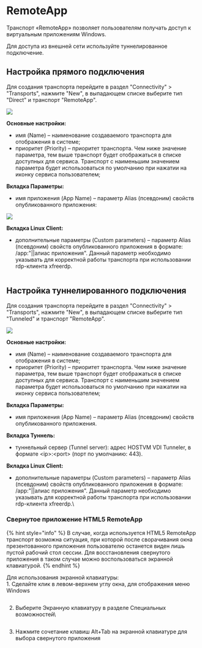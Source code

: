 # RemoteApp

Транспорт «RemoteApp» позволяет пользователям получать доступ к виртуальным приложениям Windows.

Для доступа из внешней сети используйте туннелированное подключение.

## **Настройка прямого подключения** <a href="#direct" id="direct"></a>

Для создания транспорта перейдите в раздел "Connectivity" > "Transports", нажмите "New", в выпадающем списке выберите тип "Direct" и транспорт "RemoteApp".

![](../../../.gitbook/assets/vdi_rds_3.jpg)

**Основные настройки:**

* имя (Name) – наименование создаваемого транспорта для отображения в системе;
* приоритет (Priority) – приоритет транспорта. Чем ниже значение параметра, тем выше транспорт будет отображаться в списке доступных для сервиса. Транспорт с наименьшим значением параметра будет использоваться по умолчанию при нажатии на иконку сервиса пользователем;

**Вкладка Параметры:**

* имя приложения (App Name) – параметр Alias (псевдоним) свойств опубликованного приложения:

![](../../../.gitbook/assets/vdi_rds_4.jpg)

**Вкладка Linux Client:**

* дополнительные параметры (Custom parameters) – параметр Alias (псевдоним) свойств опубликованного приложения в формате: /app:"||алиас приложения". Данный параметр необходимо указывать для корректной работы транспорта при использовании rdp-клиента xfreerdp.

<figure><img src="../../../.gitbook/assets/image (2) (2).png" alt=""><figcaption></figcaption></figure>

## **Настройка туннелированного подключения** <a href="#tunneled" id="tunneled"></a>

Для создания транспорта перейдите в раздел "Connectivity" > "Transports", нажмите "New", в выпадающем списке выберите тип "Tunneled" и транспорт "RemoteApp".

![](../../../.gitbook/assets/vdi_rds_6.jpg)

**Основные настройки:**

* имя (Name) – наименование создаваемого транспорта для отображения в системе;
* приоритет (Priority) – приоритет транспорта. Чем ниже значение параметра, тем выше транспорт будет отображаться в списке доступных для сервиса. Транспорт с наименьшим значением параметра будет использоваться по умолчанию при нажатии на иконку сервиса пользователем;

**Вкладка Параметры:**

* имя приложения (App Name) – параметр Alias (псевдоним) свойств опубликованного приложения.

**Вкладка Туннель:**

* туннельный сервер (Tunnel server): адрес HOSTVM VDI Tunneler, в формате \<ip>:\<port> (порт по умолчанию: 443).

**Вкладка Linux Client:**

* дополнительные параметры (Custom parameters) – параметр Alias (псевдоним) свойств опубликованного приложения в формате: /app:"||алиас приложения". Данный параметр необходимо указывать для корректной работы транспорта при использовании rdp-клиента xfreerdp.\


### Свернутое приложение HTML5 RemoteApp

{% hint style="info" %}
В случае, когда используется HTML5 RemoteApp транспорт возможна ситуация, при которой после сворачивания окна презентованного приложения пользователю останется виден лишь пустой рабочий стол сессии.  Для восстановления свернутого приложения в таком случае можно воспользоваться экранной клавиатурой.
{% endhint %}

Для использования экранной клавиатуры:\
1\. Сделайте клик в левом-верхнем углу окна, для отображения меню Windows

<figure><img src="../../../.gitbook/assets/image.png" alt=""><figcaption></figcaption></figure>

2.  Выберите Экранную клавиатуру в разделе Специальных возможностей\


    <figure><img src="../../../.gitbook/assets/image (1).png" alt=""><figcaption></figcaption></figure>


3. Нажмите сочетание клавиш Alt+Tab на экранной клавиатуре для выбора свернутого приложения

<figure><img src="../../../.gitbook/assets/image (2).png" alt=""><figcaption></figcaption></figure>
